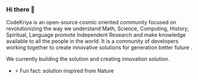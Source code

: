 ### Hi there 👋

CodeKriya is an open-source cosmic oriented community focused on revolutionizing the way we understand Math, Science, Computing, History, Spiritual, Language promote Independent Research and make knowledge available to all the people in the world. It is a community of developers working together to create innovative solutions for generation better future .

We currently building the solution and creating innovation solution.

- ⚡ Fun fact: solution inspired from Nature

<!--
**codekriya/codekriya** is a ✨ _special_ ✨ repository because its `README.md` (this file) appears on your GitHub profile.

Here are some ideas to get you started:

- 🔭 I’m currently working on ...
- 🌱 I’m currently learning ...
- 👯 I’m looking to collaborate on ...
- 🤔 I’m looking for help with ...
- 💬 Ask me about ...
- 📫 How to reach me: ...
- 😄 Pronouns: ...
- ⚡ Fun fact: ...
-->

